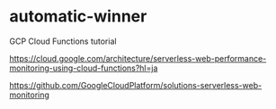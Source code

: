 # automatic-winner
GCP Cloud Functions tutorial

https://cloud.google.com/architecture/serverless-web-performance-monitoring-using-cloud-functions?hl=ja

https://github.com/GoogleCloudPlatform/solutions-serverless-web-monitoring
